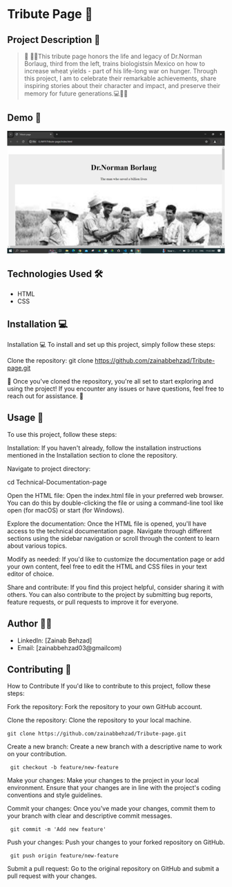 # Tribute Page 🚀

## Project Description 📝

> 🌟 👩‍💻This tribute page honors the life and legacy of Dr.Norman Borlaug, third from the left, trains biologistsin Mexico on how to increase wheat yields - part of his life-long war on hunger. Through this project, I am to celebrate their remarkable achievements, share inspiring stories about their character and impact, and preserve their memory for future generations.💻📝🚀

## Demo 📸
![images](images/s.png.png)


## Technologies Used 🛠️
- HTML
- CSS

## Installation 💻

Installation 💻
To install and set up this project, simply follow these steps:

Clone the repository:
git clone https://github.com/zainabbehzad/Tribute-page.git

🎉 Once you've cloned the repository, you're all set to start exploring and using the project! If you encounter any issues or have questions, feel free to reach out for assistance. 🚀

## Usage 🎯
To use this project, follow these steps:

Installation: If you haven't already, follow the installation instructions mentioned in the Installation section to clone the repository.

Navigate to project directory:

   cd Technical-Documentation-page

Open the HTML file: Open the index.html file in your preferred web browser. You can do this by double-clicking the file or using a command-line tool like open (for macOS) or start (for Windows).

Explore the documentation: Once the HTML file is opened, you'll have access to the technical documentation page. Navigate through different sections using the sidebar navigation or scroll through the content to learn about various topics.

Modify as needed: If you'd like to customize the documentation page or add your own content, feel free to edit the HTML and CSS files in your text editor of choice.

Share and contribute: If you find this project helpful, consider sharing it with others. You can also contribute to the project by submitting bug reports, feature requests, or pull requests to improve it for everyone.


## Author 👩‍💻

- LinkedIn: [Zainab Behzad]
- Email: [zainabbehzad03@gmailcom)

## Contributing 🤝

How to Contribute
If you'd like to contribute to this project, follow these steps:

Fork the repository: Fork the repository to your own GitHub account.

Clone the repository: Clone the repository to your local machine.

    git clone https://github.com/zainabbehzad/Tribute-page.git

Create a new branch: Create a new branch with a descriptive name to work on your contribution.

     git checkout -b feature/new-feature

Make your changes: Make your changes to the project in your local environment. Ensure that your changes are in line with the project's coding conventions and style guidelines.

Commit your changes: Once you've made your changes, commit them to your branch with clear and descriptive commit messages.

     git commit -m 'Add new feature'

Push your changes: Push your changes to your forked repository on GitHub.

     git push origin feature/new-feature
    
Submit a pull request: Go to the original repository on GitHub and submit a pull request with your changes.